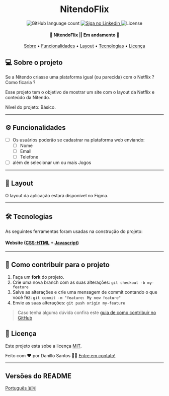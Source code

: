<h1 align="center">
    NitendoFlix
</h1>

<p align="center">
  <img alt="GitHub language count" src="https://img.shields.io/badge/Languages-1-green">

  <a href="https://www.linkedin.com/in/danillo-santos-21a1b064/">
    <img alt="Siga no Linkedin" src="https://img.shields.io/badge/Linkedin-Siga%20no%20Linkedin-blue">
  </a>
    
   <img alt="License" src="https://img.shields.io/badge/license-MIT-brightgreen">
  
</p>


<h4 align="center"> 
	🚧  NitendoFlix || Em andamento 🚀 
</h4>

<p align="center">
 <a href="#-sobre-o-projeto">Sobre</a> •
 <a href="#-funcionalidades">Funcionalidades</a> •
 <a href="#-layout">Layout</a> • 
 <a href="#-tecnologias">Tecnologias</a> • 
 <a href="#user-content--licença">Licença</a>
</p>

## 💻 Sobre o projeto

  Se a Nitendo criasse uma plataforma igual (ou parecida) com o Netflix ? Como ficaria ?
  
  Esse projeto tem o objetivo de mostrar um site com o layout da Netflix e conteúdo da Nitendo.
  
  Nível do projeto: Básico.

---

## ⚙️ Funcionalidades

- [ ] Os usuários poderão se cadastrar na plataforma web enviando:
  - [ ] Nome
  - [ ] Email
  - [ ] Telefone
  
- [ ] além de selecionar um ou mais Jogos 
    
---

## 🎨 Layout

O layout da aplicação estará disponível no Figma.

 ---
 
## 🛠 Tecnologias

As seguintes ferramentas foram usadas na construção do projeto:

#### **Website**  ([CSS-HTML](https://www.w3.org/Style/CSS/Overview.en.html)  +  [Javascript](https://www.w3.org/standards/webdesign/script.html))

---

## 💪 Como contribuir para o projeto

1. Faça um **fork** do projeto.
2. Crie uma nova branch com as suas alterações: `git checkout -b my-feature`
3. Salve as alterações e crie uma mensagem de commit contando o que você fez: `git commit -m "feature: My new feature"`
4. Envie as suas alterações: `git push origin my-feature`
> Caso tenha alguma dúvida confira este [guia de como contribuir no GitHub](./CONTRIBUTING.md)

## 📝 Licença

Este projeto esta sobe a licença [MIT](./LICENSE).

Feito com ❤️ por Danillo Santos 👋🏽 [Entre em contato!](https://www.linkedin.com/in/danillo-santos-21a1b064/)

---

##  Versões do README

[Português 🇧🇷](./README.md) 
